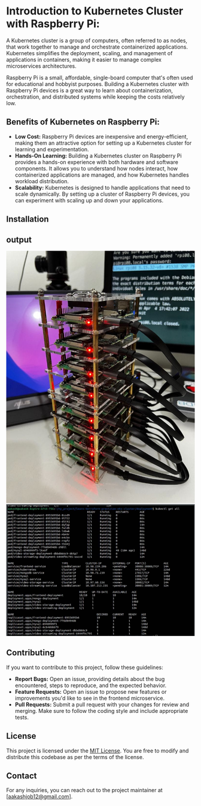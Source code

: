 # Introduction to Kubernetes Cluster with Raspberry Pi:
A Kubernetes cluster is a group of computers, often referred to as nodes, that work together to manage and orchestrate containerized applications. Kubernetes simplifies the deployment, scaling, and management of applications in containers, making it easier to manage complex microservices architectures.

Raspberry Pi is a small, affordable, single-board computer that's often used for educational and hobbyist purposes. Building a Kubernetes cluster with Raspberry Pi devices is a great way to learn about containerization, orchestration, and distributed systems while keeping the costs relatively low.
## Benefits of Kubernetes on Raspberry Pi:
- **Low Cost:** Raspberry Pi devices are inexpensive and energy-efficient, making them an attractive option for setting up a Kubernetes cluster for learning and experimentation.
- **Hands-On Learning:** Building a Kubernetes cluster on Raspberry Pi provides a hands-on experience with both hardware and software components. It allows you to understand how nodes interact, how containerized applications are managed, and how Kubernetes handles workload distribution.
- **Scalability:** Kubernetes is designed to handle applications that need to scale dynamically. By setting up a cluster of Raspberry Pi devices, you can experiment with scaling up and down your applications.

## Installation


## output
![output](Kubernetes_cluster.jpeg)
![output](output.png)

## Contributing

If you want to contribute to this project, follow these guidelines:
- **Report Bugs:** Open an issue, providing details about the bug encountered, steps to reproduce, and the expected behavior.
- **Feature Requests:** Open an issue to propose new features or improvements you'd like to see in the frontend microservice.
- **Pull Requests:** Submit a pull request with your changes for review and merging. Make sure to follow the coding style and include appropriate tests.

## License

This project is licensed under the [MIT License](LICENSE). You are free to modify and distribute this codebase as per the terms of the license.

## Contact

For any inquiries, you can reach out to the project maintainer at [aakashjob12@gmail.com].


